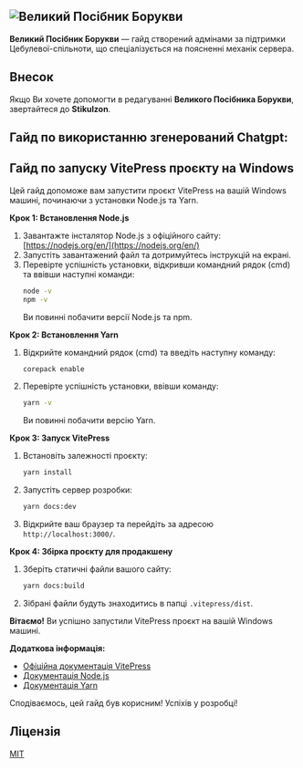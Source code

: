 <img src="/images/readme_text.png" alt="Великий Посібник Борукви"></img>
---

**Великий Посібник Борукви** — гайд створений адмінами за підтримки Цебулевої-спільноти, що спеціалізується на поясненні механік сервера.


## Внесок

Якщо Ви хочете допомогти в редагуванні **Великого Посібника Борукви**, звертайтеся до **Stikulzon**.

## Гайд по використанню згенерований Chatgpt:
## Гайд по запуску VitePress проєкту на Windows

Цей гайд допоможе вам запустити проєкт VitePress на вашій Windows машині, починаючи з установки Node.js та Yarn.

**Крок 1: Встановлення Node.js**

1. Завантажте інсталятор Node.js з офіційного сайту: [https://nodejs.org/en/](https://nodejs.org/en/)
2. Запустіть завантажений файл та дотримуйтесь інструкцій на екрані.
3. Перевірте успішність установки, відкривши командний рядок (cmd) та ввівши наступні команди:
    ```bash
    node -v
    npm -v
    ```
    Ви повинні побачити версії Node.js та npm.

**Крок 2: Встановлення Yarn**

1. Відкрийте командний рядок (cmd) та введіть наступну команду:
    ```bash
    corepack enable
    ```
2. Перевірте успішність установки, ввівши команду:
    ```bash
    yarn -v
    ```
    Ви повинні побачити версію Yarn.

**Крок 3: Запуск VitePress**

1. Встановіть залежності проєкту:
    ```bash
    yarn install
    ```
2. Запустіть сервер розробки:
    ```bash
    yarn docs:dev
    ```
3. Відкрийте ваш браузер та перейдіть за адресою `http://localhost:3000/`.

**Крок 4: Збірка проєкту для продакшену**

1. Зберіть статичні файли вашого сайту:
    ```bash
    yarn docs:build
    ```
2. Зібрані файли будуть знаходитись в папці `.vitepress/dist`.

**Вітаємо!** Ви успішно запустили VitePress проєкт на вашій Windows машині.

**Додаткова інформація:**

* [Офіційна документація VitePress](https://vitepress.dev/)
* [Документація Node.js](https://nodejs.org/docs/latest/api/)
* [Документація Yarn](https://yarnpkg.com/getting-started/install)


Сподіваємось, цей гайд був корисним! Успіхів у розробці!


## Ліцензія

[MIT](https://github.com/Stikulzon/borukva-guide/blob/master/LICENSE)
